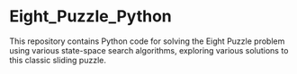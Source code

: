 # Eight_Puzzle_Python
This repository contains Python code for solving the Eight Puzzle problem using various state-space search algorithms, exploring various solutions to this classic sliding puzzle.
